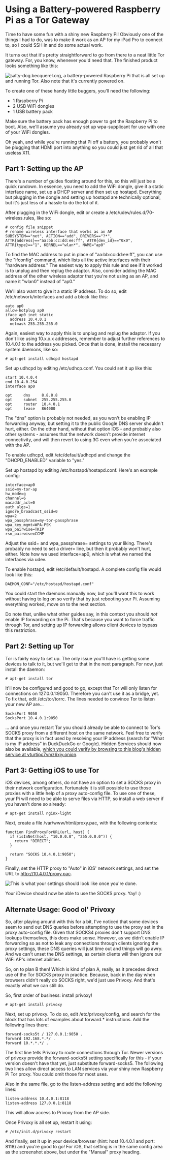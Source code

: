 # Using a Battery-powered Raspberry Pi as a Tor Gateway

Time to have some fun with a shiny new Raspberry Pi! Obviously one of the things I had to do, was to make it work as an AP for my iPad Pro to connect to, so I could SSH in and do some actual work.

It turns out that it's pretty straightforward to go from there to a neat little Tor gateway. For, you know, whenever you'd need that. The finished product looks something like this:

![salty-dog.becquerel.org, a battery-powered Raspberry Pi that is all set up and running Tor. Also note that it's currently powered on.](/jpeg/salty-dog)

To create one of these handy little buggers, you'll need the following:

 * 1 Raspberry Pi
 * 2 USB WiFi dongles
 * 1 USB battery pack

Make sure the battery pack has enough power to get the Raspberry Pi to boot. Also, we'll assume you already set up wpa-supplicant for use with one of your WiFi dongles.

Oh yeah, and while you're running that Pi off a battery, you probably won't be plugging that HDMI port into anything so you could just get rid of all that useless X11.

## Part 1: Setting up the AP

There's a number of guides floating around for this, so this will just be a quick rundown. In essence, you need to add the WiFi dongle, give it a static interface name, set up a DHCP server and then set up hostapd. Everything but plugging in the dongle and setting up hostapd are technically optional, but it's just less of a hassle to do the lot of it.

After plugging in the WiFi dongle, edit or create a /etc/udev/rules.d/70-wireless.rules, like so:

    # config file snippet
    # rename wireless interface that works as an AP
    SUBSYSTEM=="net", ACTION=="add", DRIVERS=="?*", ATTR{address}=="aa:bb:cc:dd:ee:ff", ATTR{dev_id}=="0x0", ATTR{type}=="1", KERNEL=="wlan*", NAME="ap0"

To find the MAC address to put in place of "aa:bb:cc:dd:ee:ff", you can use the "ifconfig" command, which lists all the active interfaces with their "hardware address." The easiest way to apply this rule and see if it worked is to unplug and then replug the adaptor. Also, consider adding the MAC address of the other wireless adaptor that you're not using as an AP, and name it "wlan0" instead of "ap0."

We'll also want to give it a static IP address. To do so, edit /etc/network/interfaces and add a block like this:

    auto ap0
    allow-hotplug ap0
    iface ap0 inet static
      address 10.4.0.1
      netmask 255.255.255.0

Again, easiest way to apply this is to unplug and replug the adaptor. If you don't like using 10.x.x.x addresses, remember to adjust further references to 10.4.0.1 to the address you picked. Once that is done, install the necessary system daemons, like so:

    # apt-get install udhcpd hostapd

Set up udhcpd by editing /etc/udhcp.conf. You could set it up like this:

    start 10.4.0.4
    end 10.4.0.254
    interface ap0

    opt     dns     8.8.8.8
    opt     subnet  255.255.255.0
    opt     router  10.4.0.1
    opt     lease   864000

The "dns" option is probably not needed, as you won't be enabling IP forwarding anyway, but setting it to the public Google DNS server shouldn't hurt, either. On the other hand, without that option iOS - and probably also other systems - assumes that the network doesn't provide internet connectivity, and will then revert to using 3G even when you're associated with the AP.

To enable udhcpd, edit /etc/default/udhcpd and change the "DHCPD_ENABLED" variable to "yes."

Set up hostapd by editing /etc/hostapd/hostapd.conf. Here's an example config:

    interface=ap0
    ssid=my-tor-ap
    hw_mode=g
    channel=6
    macaddr_acl=0
    auth_algs=1
    ignore_broadcast_ssid=0
    wpa=2
    wpa_passphrase=my-tor-passphrase
    wpa_key_mgmt=WPA-PSK
    wpa_pairwise=TKIP
    rsn_pairwise=CCMP

Adjust the ssid= and wpa_passphrase= settings to your liking. There's probably no need to set a driver= line, but then it probably won't hurt, either. Note how we used interface=ap0, which is what we named the interfaces via udev.

To enable hostapd, edit /etc/default/hostapd. A complete config file would look like this:

    DAEMON_CONF="/etc/hostapd/hostapd.conf"

You could start the daemons manually now, but you'll want this to work without having to log on so verify that by just rebooting your Pi. Assuming everything worked, move on to the next section.

Do note that, unlike what other guides say, in this context you should *not* enable IP forwarding on the Pi. That's because you want to force traffic through Tor, and setting up IP forwarding allows client devices to bypass this restriction.

## Part 2: Setting up Tor

Tor is fairly easy to set up. The only issue you'll have is getting some devices to talk to it, but we'll get to that in the next paragraph. For now, just install the daemon:

    # apt-get install tor

It'll now be configured and good to go, except that Tor will only listen for connections on 127.0.0.1:9050. Therefore you can't use it as a bridge, yet. To fix that, edit /etc/tor/torrc. The lines needed to convince Tor to listen your new AP are...

    SocksPort 9050
    SocksPort 10.4.0.1:9050

... and once you restart Tor you should already be able to connect to Tor's SOCKS proxy from a different host on the same network. Feel free to verify that the proxy is in fact used by resolving your IP address (search for "What is my IP address" in DuckDuckGo or Google). Hidden Services should now also be available, [which you could verify by browsing to this blog's hidden service at vturtipc7vmz6xjy.onion](http://vturtipc7vmz6xjy.onion/).

## Part 3: Getting iOS to use Tor

iOS devices, among others, do not have an option to set a SOCKS proxy in their network configuration. Fortunately it is still possible to use those proxies with a little help of a proxy auto-config file. To use one of these, your Pi will need to be able to serve files via HTTP, so install a web server if you haven't done so already:

    # apt-get install nginx-light

Next, create a file /var/www/html/proxy.pac, with the following contents:

    function FindProxyForURL(url, host) {
      if (isInNet(host, "10.0.0.0", "255.0.0.0")) {
        return "DIRECT";
      }

      return "SOCKS 10.4.0.1:9050";
    }

Finally, set the HTTP proxy to "Auto" in iOS' network settings, and set the URL to http://10.4.0.1/proxy.pac.

![This is what your settings should look like once you're done.](/png/raspberry-pi-tor-proxy)

Your iDevice should now be able to use the SOCKS proxy. Yay! :)

## Alternate Usage: Good ol' Privoxy

So, after playing around with this for a bit, I've noticed that some devices seem to send out DNS queries before attempting to use the proxy set in the proxy auto-config file. Given that SOCKS4 proxies don't support DNS lookups themselves, this does make sense. However, as we didn't enable IP forwarding so as not to leak any connections through clients ignoring the proxy settings, these DNS queries will just time out and things will go awry. And we can't unset the DNS settings, as certain clients will then ignore our WiFi AP's internet abilities.

So, on to plan B then! Which is kind of plan A, really, as it precedes direct use of the Tor SOCKS proxy in practice. Because, back in the day when browsers didn't really do SOCKS right, we'd just use Privoxy. And that's exactly what we can still do.

So, first order of business: install privoxy!

    # apt-get install privoxy

Next, set up privoxy. To do so, edit /etc/privoxy/config, and search for the block that has lots of examples about forward.* instructions. Add the following lines there:

    forward-socks5t / 127.0.0.1:9050 .
    forward 192.168.*.*/ .
    forward 10.*.*.*/ .

The first line tells Privoxy to route connections through Tor. Newer versions of privoxy provide the forward-socks5t setting specifically for this - if your version doesn't have that yet, just substitute forward-socks5. The following two lines allow direct access to LAN services via your shiny new Raspberry Pi Tor proxy. You could omit those for most uses.

Also in the same file, go to the listen-address setting and add the following lines:

    listen-address 10.4.0.1:8118
    listen-address 127.0.0.1:8118

This will allow access to Privoxy from the AP side.

Once Privoxy is all set up, restart it using:

    # /etc/init.d/privoxy restart

And finally, set it up in your device/browser (hint: host 10.4.0.1 and port: 8118) and you're good to go! For iOS, that setting is in the same config area as the screenshot above, but under the "Manual" proxy heading.
